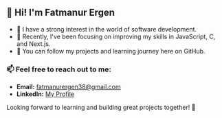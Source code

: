 ## 👋 Hi! I'm Fatmanur Ergen

- 👀 I have a strong interest in the world of software development.  
- 🌱 Recently, I've been focusing on improving my skills in JavaScript, C, and Next.js.  
- 💼 You can follow my projects and learning journey here on GitHub.  

### 📫 Feel free to reach out to me:  
- **Email:** [fatmanurergen38@gmail.com](mailto:fatmanurergen38@gmail.com)  
- **LinkedIn:** [My Profile](https://www.linkedin.com/in/fatmanur-ergen-59a64a2a3/)  

Looking forward to learning and building great projects together! 🌟  
